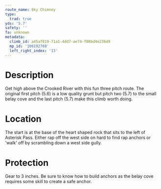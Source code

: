 ```yaml
---
route_name: Sky Chimney
type:
  trad: true
yds: '5.7'
safety: ''
fa: unknown
metadata:
  climb_id: a45af819-71a1-4dd7-ae74-f08bd4e236d9
  mp_id: '106192768'
  left_right_index: '13'
---
```

# Description
Get high above the Crooked River with this fun three pitch route. The original first pitch (5.6) is a low quality grunt but pitch two (5.7) to the small belay cove and the last pitch (5.7) make this climb worth doing.

# Location
The start is at the base of the heart shaped rock that sits to the left of Asterisk Pass.  Either rap off the west side on hard to find rap anchors or 'walk' off by scrambling down a west side gully.

# Protection
Gear to 3 inches.  Be sure to know how to build anchors as the belay cove requires some skill to create a safe anchor.
